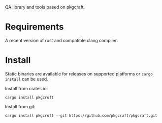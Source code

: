 QA library and tools based on pkgcraft.

# Requirements

A recent version of rust and compatible clang compiler.

# Install

Static binaries are available for releases on supported platforms or `cargo
install` can be used.

Install from crates.io:

    cargo install pkgcruft

Install from git:

    cargo install pkgcruft --git https://github.com/pkgcraft/pkgcraft.git
